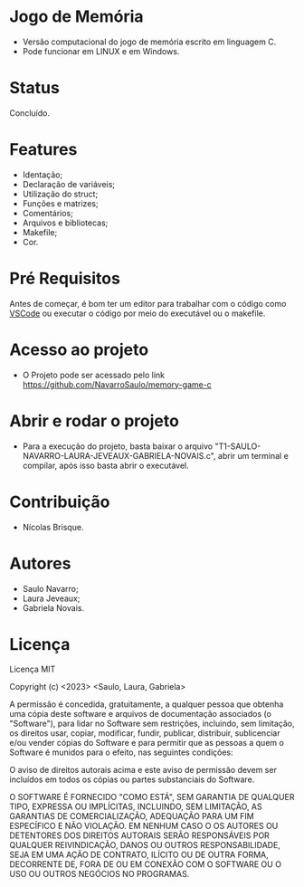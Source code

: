 # Jogo de Memória

- Versão computacional do jogo de memória escrito em linguagem C.
- Pode funcionar em LINUX e em Windows.

# Status

Concluído.

# Features

- Identação;
- Declaração de variáveis;
- Utilização do struct;
- Funções e matrizes;
- Comentários;
- Arquivos e bibliotecas;
- Makefile;
- Cor.

# Pré Requisitos

Antes de começar, é bom ter um editor para trabalhar com o código como [VSCode](https://code.visualstudio.com/) ou executar o código por meio do executável ou o makefile.

# Acesso ao projeto

- O Projeto pode ser acessado pelo link https://github.com/NavarroSaulo/memory-game-c

# Abrir e rodar o projeto

- Para a execução do projeto, basta baixar o arquivo "T1-SAULO-NAVARRO-LAURA-JEVEAUX-GABRIELA-NOVAIS.c", abrir um terminal e compilar, após isso basta abrir o executável.

# Contribuição

- Nícolas Brisque.

# Autores

- Saulo Navarro;
- Laura Jeveaux;
- Gabriela Novais.

# Licença

Licença MIT

Copyright (c) <2023> <Saulo, Laura, Gabriela>

A permissão é concedida, gratuitamente, a qualquer pessoa que obtenha uma cópia
deste software e arquivos de documentação associados (o "Software"), para lidar
no Software sem restrições, incluindo, sem limitação, os direitos
usar, copiar, modificar, fundir, publicar, distribuir, sublicenciar e/ou vender
cópias do Software e para permitir que as pessoas a quem o Software é
munidos para o efeito, nas seguintes condições:

O aviso de direitos autorais acima e este aviso de permissão devem ser incluídos em todos os
cópias ou partes substanciais do Software.

O SOFTWARE É FORNECIDO "COMO ESTÁ", SEM GARANTIA DE QUALQUER TIPO, EXPRESSA OU
IMPLÍCITAS, INCLUINDO, SEM LIMITAÇÃO, AS GARANTIAS DE COMERCIALIZAÇÃO,
ADEQUAÇÃO PARA UM FIM ESPECÍFICO E NÃO VIOLAÇÃO. EM NENHUM CASO O
OS AUTORES OU DETENTORES DOS DIREITOS AUTORAIS SERÃO RESPONSÁVEIS POR QUALQUER REIVINDICAÇÃO, DANOS OU OUTROS
RESPONSABILIDADE, SEJA EM UMA AÇÃO DE CONTRATO, ILÍCITO OU DE OUTRA FORMA, DECORRENTE DE,
FORA DE OU EM CONEXÃO COM O SOFTWARE OU O USO OU OUTROS NEGÓCIOS NO
PROGRAMAS.
